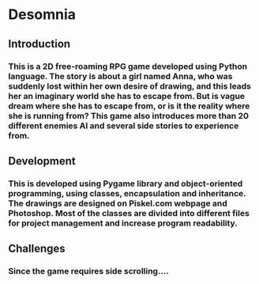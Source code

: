 # Desomnia

## Introduction
### This is a 2D free-roaming RPG game developed using Python language. The story is about a girl named Anna, who was suddenly lost within her own desire of drawing, and this leads her an imaginary world she has to escape from. But is vague dream where she has to escape from, or is it the reality where she is running from? This game also introduces more than 20 different enemies AI and several side stories to experience from.

## Development
### This is developed using Pygame library and object-oriented programming, using classes, encapsulation and inheritance. The drawings are designed on Piskel.com webpage and Photoshop. Most of the classes are divided into different files for project management and increase program readability.

## Challenges
### Since the game requires side scrolling....
